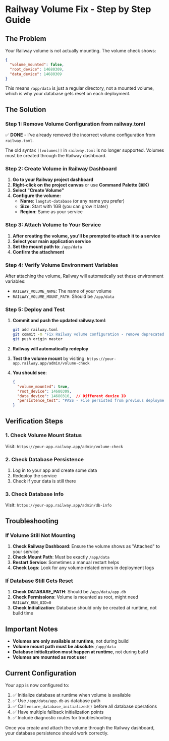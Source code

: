 # Railway Volume Fix - Step by Step Guide

## The Problem

Your Railway volume is not actually mounting. The volume check shows:
```json
{
  "volume_mounted": false,
  "root_device": 14680309,
  "data_device": 14680309
}
```

This means `/app/data` is just a regular directory, not a mounted volume, which is why your database gets reset on each deployment.

## The Solution

### Step 1: Remove Volume Configuration from railway.toml

✅ **DONE** - I've already removed the incorrect volume configuration from `railway.toml`.

The old syntax `[[volumes]]` in `railway.toml` is no longer supported. Volumes must be created through the Railway dashboard.

### Step 2: Create Volume in Railway Dashboard

1. **Go to your Railway project dashboard**
2. **Right-click on the project canvas** or use **Command Palette (⌘K)**
3. **Select "Create Volume"**
4. **Configure the volume:**
   - **Name**: `langtut-database` (or any name you prefer)
   - **Size**: Start with 1GB (you can grow it later)
   - **Region**: Same as your service

### Step 3: Attach Volume to Your Service

1. **After creating the volume, you'll be prompted to attach it to a service**
2. **Select your main application service**
3. **Set the mount path to**: `/app/data`
4. **Confirm the attachment**

### Step 4: Verify Volume Environment Variables

After attaching the volume, Railway will automatically set these environment variables:
- `RAILWAY_VOLUME_NAME`: The name of your volume
- `RAILWAY_VOLUME_MOUNT_PATH`: Should be `/app/data`

### Step 5: Deploy and Test

1. **Commit and push the updated railway.toml**:
   ```bash
   git add railway.toml
   git commit -m "Fix Railway volume configuration - remove deprecated volume syntax"
   git push origin master
   ```

2. **Railway will automatically redeploy**

3. **Test the volume mount** by visiting: `https://your-app.railway.app/admin/volume-check`

4. **You should see**:
   ```json
   {
     "volume_mounted": true,
     "root_device": 14680309,
     "data_device": 14680310,  // Different device ID
     "persistence_test": "PASS - File persisted from previous deployment"
   }
   ```

## Verification Steps

### 1. Check Volume Mount Status
Visit: `https://your-app.railway.app/admin/volume-check`

### 2. Check Database Persistence
1. Log in to your app and create some data
2. Redeploy the service
3. Check if your data is still there

### 3. Check Database Info
Visit: `https://your-app.railway.app/admin/db-info`

## Troubleshooting

### If Volume Still Not Mounting

1. **Check Railway Dashboard**: Ensure the volume shows as "Attached" to your service
2. **Check Mount Path**: Must be exactly `/app/data`
3. **Restart Service**: Sometimes a manual restart helps
4. **Check Logs**: Look for any volume-related errors in deployment logs

### If Database Still Gets Reset

1. **Check DATABASE_PATH**: Should be `/app/data/app.db`
2. **Check Permissions**: Volume is mounted as root, might need `RAILWAY_RUN_UID=0`
3. **Check Initialization**: Database should only be created at runtime, not build time

## Important Notes

- **Volumes are only available at runtime**, not during build
- **Volume mount path must be absolute**: `/app/data`
- **Database initialization must happen at runtime**, not during build
- **Volumes are mounted as root user**

## Current Configuration

Your app is now configured to:
1. ✅ Initialize database at runtime when volume is available
2. ✅ Use `/app/data/app.db` as database path
3. ✅ Call `ensure_database_initialized()` before all database operations
4. ✅ Have multiple fallback initialization points
5. ✅ Include diagnostic routes for troubleshooting

Once you create and attach the volume through the Railway dashboard, your database persistence should work correctly. 